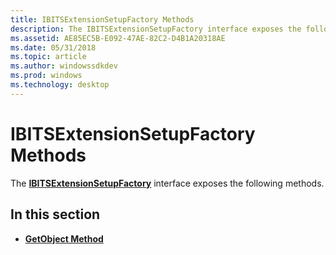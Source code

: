 ```yaml
---
title: IBITSExtensionSetupFactory Methods
description: The IBITSExtensionSetupFactory interface exposes the following methods.
ms.assetid: AE85EC5B-E092-47AE-82C2-D4B1A20318AE
ms.date: 05/31/2018
ms.topic: article
ms.author: windowssdkdev
ms.prod: windows
ms.technology: desktop
---
```


# IBITSExtensionSetupFactory Methods

The [**IBITSExtensionSetupFactory**](/windows/win32/Bitscfg/nn-bitscfg-ibitsextensionsetupfactory?branch=master) interface exposes the following methods.

## In this section

-   [**GetObject Method**](/windows/win32/Bitscfg/nf-bitscfg-ibitsextensionsetupfactory-getobject?branch=master)

 

 





